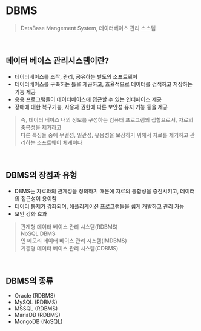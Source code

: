 # DBMS
> DataBase Mangement System, 데이터베이스 관리 스스템
<br>

## 데이터 베이스 관리시스템이란?
* 데이터베이스를 조작, 관리, 공유하는 별도의 소프트웨어
* 데이터베이스를 구축하는 틀을 제공하고, 효율적으로 데이터를 검색하고 저장하는 기능 제공
* 응용 프로그램들이 데이터베이스에 접근할 수 있는 인터페이스 제공
* 장애에 대한 복구기능, 사용자 권한에 따른 보안성 유지 기능 등을 제공
> 즉, 데이터 베이스 내의 정보를 구성하는 컴퓨터 프로그램의 집합으로서, 자료의 중복성을 제거하고<br>
> 다른 특징들 중에 무결성, 일관성, 유용성을 보장하기 위해서 자료를 제거하고 관리하는 소프트웨어 체계이다
<br>

## DBMS의 장점과 유형
* DBMS는 자료와의 관계성을 정의하기 때문에 자료의 통합성을 증진시키고, 데이터의 접근성이 용이함
* 데이터 통제가 강화되며, 애플리케이션 프로그램들을 쉽게 개발하고 관리 가능
* 보안 강화 효과
> 관계형 데이터 베이스 관리 시스템(RDBMS)<br>
> NoSQL DBMS<br>
> 인 메모리 데이터 베이스 관리 시스템(IMDBMS)<br>
> 기둥형 데이터 베이스 관리 시스템(CDBMS)
<br>

## DBMS의 종류
* Oracle (RDBMS)
* MySQL (RDBMS)
* MSSQL (RDBMS)
* MariaDB (RDBMS)
* MongoDB (NoSQL)
